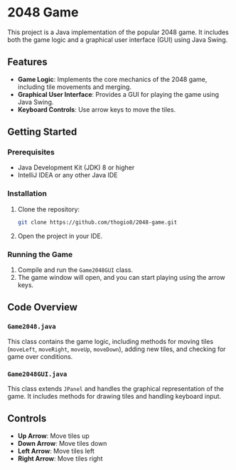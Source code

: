 # 2048 Game

This project is a Java implementation of the popular 2048 game. It includes both the game logic and a graphical user interface (GUI) using Java Swing.

## Features

- **Game Logic**: Implements the core mechanics of the 2048 game, including tile movements and merging.
- **Graphical User Interface**: Provides a GUI for playing the game using Java Swing.
- **Keyboard Controls**: Use arrow keys to move the tiles.

## Getting Started

### Prerequisites

- Java Development Kit (JDK) 8 or higher
- IntelliJ IDEA or any other Java IDE

### Installation

1. Clone the repository:
    ```sh
    git clone https://github.com/thogio8/2048-game.git
    ```
2. Open the project in your IDE.

### Running the Game

1. Compile and run the `Game2048GUI` class.
2. The game window will open, and you can start playing using the arrow keys.

## Code Overview

### `Game2048.java`

This class contains the game logic, including methods for moving tiles (`moveLeft`, `moveRight`, `moveUp`, `moveDown`), adding new tiles, and checking for game over conditions.

### `Game2048GUI.java`

This class extends `JPanel` and handles the graphical representation of the game. It includes methods for drawing tiles and handling keyboard input.

## Controls

- **Up Arrow**: Move tiles up
- **Down Arrow**: Move tiles down
- **Left Arrow**: Move tiles left
- **Right Arrow**: Move tiles right